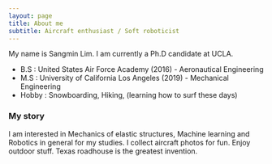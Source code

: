 ```yaml
---
layout: page
title: About me
subtitle: Aircraft enthusiast / Soft roboticist 
---
```


My name is Sangmin Lim. I am currently a Ph.D candidate at UCLA.

- B.S : United States Air Force Academy (2016) - Aeronautical Engineering
- M.S : University of California Los Angeles (2019) - Mechanical Engineering
- Hobby : Snowboarding, Hiking, (learning how to surf these days)

### My story
I am interested in Mechanics of elastic structures, Machine learning and Robotics in general for my studies. 
I collect aircraft photos for fun. Enjoy outdoor stuff. 
Texas roadhouse is the greatest invention.
